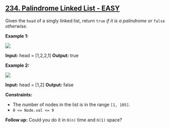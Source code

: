 ## [234. Palindrome Linked List - EASY](https://leetcode.com/problems/palindrome-linked-list/submissions/1210978096/)

Given the `head` of a singly linked list, return `true` _if it is a_ _palindrome_ _or_ `false` _otherwise_.

**Example 1:**

![](https://assets.leetcode.com/uploads/2021/03/03/pal1linked-list.jpg)

**Input:** head = \[1,2,2,1\]
**Output:** true

**Example 2:**

![](https://assets.leetcode.com/uploads/2021/03/03/pal2linked-list.jpg)

**Input:** head = \[1,2\]
**Output:** false

**Constraints:**

*   The number of nodes in the list is in the range `[1, 105]`.
*   `0 <= Node.val <= 9`

**Follow up:** Could you do it in `O(n)` time and `O(1)` space?